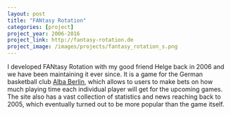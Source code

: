 ```yaml
---
layout: post
title: "FANtasy Rotation"
categories: [project]
project_year: 2006-2016
project_link: http://fantasy-rotation.de
project_image: /images/projects/fantasy_rotation_s.png
---
```


I developed FANtasy Rotation with my good friend Helge back in 2006 and we have been maintaining it ever since. It is a game for the German basketball club [Alba Berlin](http://www.albaberlin.de), which allows to users to make bets on how much playing time each individual player will get for the upcoming games. The site also has a vast collection of statistics and news reaching back to 2005, which eventually turned out to be more popular than the game itself.
